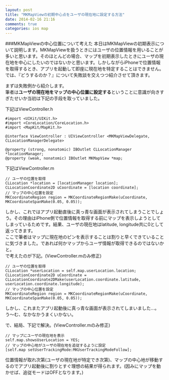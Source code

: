 ```yaml
---
layout: post
title: "MKMapViewの初期中心点をユーザの現在地に設定する方法"
date: 2014-02-16 21:16
comments: true
categories: ios map
---
```


###MKMapViewの中心位置について考えた
本日はMKMapViewの初期表示について説明します。MKMapViewを扱うときにはユーザの位置情報を用いることが多いと思います。そのほとんどの場合、マップを初期表示したときにユーザの現在地を中心にしたいのではないかと思います。しかしながらiPhoneで位置情報を取得するとき、アプリを起動して即座に現在地を特定することはできません。では、『どうするのか？』について失敗談を交えつつ紹介させて頂きます。  


<!--more-->

まずは失敗例から紹介します。  
筆者は**ユーザの現在地をマップの中心位置に設定する**ということに意識が向きすぎたせいか当初は下記の手段を取っていました。  

下記はViewController.h  
```
#import <UIKit/UIKit.h>
#import <CoreLocation/CoreLocation.h>
#import <MapKit/MapKit.h>

@interface ViewController : UIViewController <MKMapViewDelegate, CLLocationManagerDelegate>

@property (strong, nonatomic) IBOutlet CLLocationManager *locationManager;
@property (weak, nonatomic) IBOutlet MKMapView *map;
```

下記はViewController.m  
```
// ユーザの位置を取得
CLLocation *location = [locationManager location];
CLLocationCoordinate2D uCoordinate = [location coordinate];
// マップの中心位置を設定
MKCoordinateRegion region = MKCoordinateRegionMake(uCoordinate, MKCoordinateSpanMake(0.05, 0.05));
```
しかし、これではアプリ起動直後に真っ青な画面が表示されてしまうことでしょう。その理由はiPhone側で位置情報を取得する前にマップを表示しようとしてしまっているためです。結果、ユーザの現在地はlatitude, longitude共に0として返ってきます。  
ここで筆者はマップに現在地のピンを表示することは割りと早くできていることに気づきました。であれば何かマップからユーザ情報が取得できるのではないかと。  
で考えたのが下記。(ViewController.mのみ修正)  
```
// ユーザの位置を取得
CLLocation *userLocation = self.map.userLocation.location;
CLLocationCoordinate2D uCoordinate = CLLocationCoordinate2DMake(userLocation.coordinate.latitude, userLocation.coordinate.longitude);
// マップの中心位置を設定
MKCoordinateRegion region = MKCoordinateRegionMake(uCoordinate, MKCoordinateSpanMake(0.05, 0.05));
```

しかし、これまたアプリ起動後に真っ青な画面が表示されてしまいました...。う〜む、なかなかうまくいかない。  

で、結局、下記で解決。(ViewController.mのみ修正)  
```
// マップにユーザの現在地を表示
self.map.showsUserLocation = YES;
// マップの中心地がユーザの現在地を追従するように設定
[self.map setUserTrackingMode:MKUserTrackingModeFollow];
```
位置情報が取れ次第(ユーザの現在地が特定でき次第)、マップの中心地が移動するのでアプリ起動後に割りとすぐ理想の結果が得られます。(因みにマップを動かせば、追従モードはOFFとなります。)


